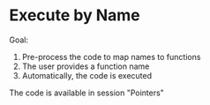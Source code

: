 # Execute by Name

Goal:
  1. Pre-process the code to map names to functions
  1. The user provides a function name
  1. Automatically, the code is executed

The code is available in session "Pointers"

